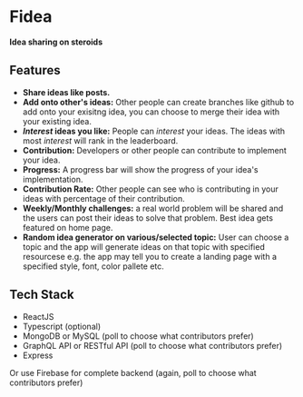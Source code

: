 # Fidea 
**Idea sharing on steroids** 

## Features

- **Share ideas like posts.**
- **Add onto other's ideas:** Other people can create branches like github to add onto your exisitng idea, you can choose to merge their idea with your existing idea.
- ***Interest* ideas you like:** People can *interest* your ideas. The ideas with most *interest* will rank in the leaderboard.
- **Contribution:** Developers or other people can contribute to implement your idea.
- **Progress:** A progress bar will show the progress of your idea's implementation.
- **Contribution Rate:** Other people can see who is contributing in your ideas with percentage of their contribution.
- **Weekly/Monthly challenges:** a real world problem will be shared and the users can post their ideas to solve that problem. Best idea gets featured on home page.
- **Random idea generator on various/selected topic:** User can choose a topic and the app will generate ideas on that topic with specified resourcese e.g. the app may tell you to create a landing page with a specified style, font, color pallete etc.

## Tech Stack

- ReactJS
- Typescript (optional)
- MongoDB or MySQL (poll to choose what contributors prefer)
- GraphQL API or RESTful API (poll to choose what contributors prefer)
- Express

Or use Firebase for complete backend (again, poll to choose what contributors prefer)
